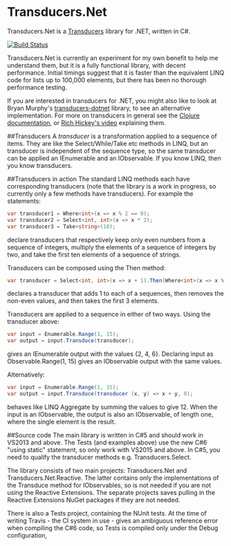 # Transducers.Net
Transducers.Net is a [Transducers](http://clojure.org/transducers) library for .NET, written in C#.

[![Build Status](https://travis-ci.org/NorthNick/Transducers.Net.svg?branch=master)](https://travis-ci.org/NorthNick/Transducers.Net)

Transducers.Net is currently an experiment for my own benefit to help me understand them, but it is a fully functional
library, with decent performance. Initial timings suggest that it is faster than the equivalent LINQ code for lists
up to 100,000 elements, but there has been no thorough performance testing.

If you are interested in transducers for .NET, you might also like to look at Bryan Murphy's
[transducers-dotnet](https://github.com/bmurphy1976/transducers-dotnet) library,
to see an alternative implementation. For more on
transducers in general see the [Clojure documentation](http://clojure.org/transducers), or [Rich
Hickey's video](https://www.youtube.com/watch?v=6mTbuzafcII) explaining them.

##Transducers
A *transducer* is a transformation applied to a sequence of items. They are like the Select/While/Take etc methods
in LINQ, but an transducer is independent of the sequence type, so the same transducer can be applied an IEnumerable
and an IObservable. If you know LINQ, then you know transducers.

##Transducers in action
The standard LINQ methods each have corresponding transducers (note that the library is a work in progress, so
currently only a few methods have transducers). For example the statements:
```C#
var transducer1 = Where<int>(x => x % 2 == 0);
var transducer2 = Select<int, int>(x => x * 2);
var transducer3 = Take<string>(10);
```
declare transducers that respectively keep only even numbers from a sequence of integers, multiply the elements
of a sequence of integers by two, and take the first ten elements of a sequence of strings.

Transducers can be composed using the Then method:
```C#
var transducer = Select<int, int>(x => x + 1).Then(Where<int>(x => x % 2 == 0).Then(Take<int>(3)));
```
declares a transducer that adds 1 to each of a sequences, then removes the non-even values, and
then takes the first 3 elements.

Transducers are applied to a sequence in either of two ways. Using the transducer above:
```C#
var input = Enumerable.Range(1, 15);
var output = input.Transduce(transducer);
```
gives an IEnumerable<int> output with the values {2, 4, 6}. Declaring input as Observable.Range(1, 15) gives an
IObservable output with the same values.

Alternatively:
```C#
var input = Enumerable.Range(1, 15);
var output = input.Transduce(transducer (x, y) => x + y, 0);
```
behaves like LINQ Aggregate by summing the values to give 12. When the input is an IObservable,
the output is also an IObservable, of length one, where the single element is the result.

##Source code
The main library is written in C#5 and should work in VS2013 and above. The Tests (and examples above) use the new
C#6 "using static" statement, so only work with VS2015 and above. In C#5, you need to qualify the transducer methods
e.g. Transducers.Select.

The library consists of two main projects: Transducers.Net and Transducers.Net.Reactive. The latter contains only the
implementations of the Transduce method for IObservables, so is not needed if you are not using the Reactive
Extensions. The separate projects saves pulling in the Reactive Extensions NuGet packages if they are not needed.

There is also a Tests project, containing the NUnit tests. At the time of writing Travis - the CI system in use -
gives an ambiguous reference error when compiling the C#6 code, so Tests is compiled only under the Debug
configuration,